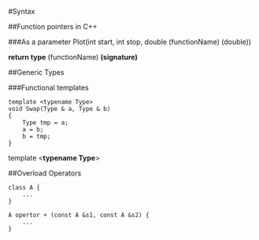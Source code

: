 #Syntax

##Function pointers in C++

###As a parameter
	Plot(int start, int stop, double (functionName) (double))

**return type** (functionName) **(signature)**

##Generic Types

###Functional templates

	template <typename Type>
	void Swap(Type & a, Type & b)
	{
		Type tmp = a;
		a = b;
		b = tmp;
	}

template <**typename Type**>

##Overload Operators

	class A {
		...
	}

	A opertor + (const A &s1, const A &s2) {
		...
	}

